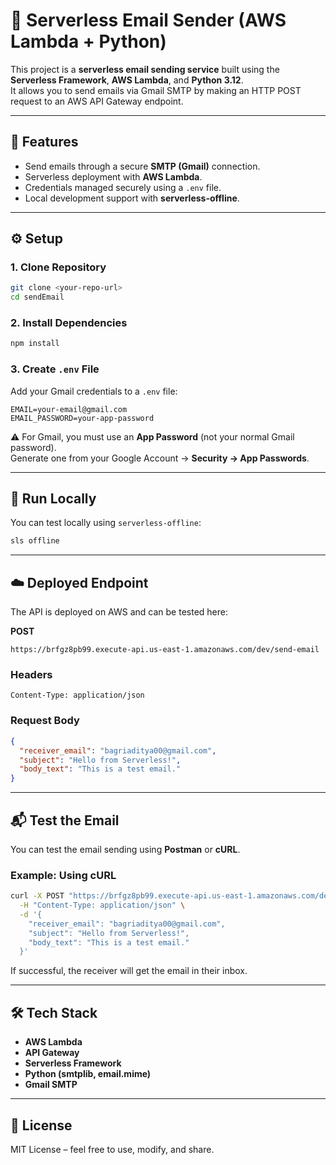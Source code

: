 # 📧 Serverless Email Sender (AWS Lambda + Python)

This project is a **serverless email sending service** built using the **Serverless Framework**, **AWS Lambda**, and **Python 3.12**.  
It allows you to send emails via Gmail SMTP by making an HTTP POST request to an AWS API Gateway endpoint.  

---

## 🚀 Features
- Send emails through a secure **SMTP (Gmail)** connection.
- Serverless deployment with **AWS Lambda**.
- Credentials managed securely using a `.env` file.
- Local development support with **serverless-offline**.

---

## ⚙️ Setup

### 1. Clone Repository
```bash
git clone <your-repo-url>
cd sendEmail
```

### 2. Install Dependencies
```bash
npm install
```

### 3. Create `.env` File
Add your Gmail credentials to a `.env` file:
```dotenv
EMAIL=your-email@gmail.com
EMAIL_PASSWORD=your-app-password
```

⚠️ For Gmail, you must use an **App Password** (not your normal Gmail password).  
Generate one from your Google Account → **Security → App Passwords**.

---

## 🏃 Run Locally
You can test locally using `serverless-offline`:
```bash
sls offline
```

---

## ☁️ Deployed Endpoint
The API is deployed on AWS and can be tested here:

**POST**  
```
https://brfgz8pb99.execute-api.us-east-1.amazonaws.com/dev/send-email
```

### Headers
```
Content-Type: application/json
```

### Request Body
```json
{
  "receiver_email": "bagriaditya00@gmail.com",
  "subject": "Hello from Serverless!",
  "body_text": "This is a test email."
}
```

---

## 📬 Test the Email
You can test the email sending using **Postman** or **cURL**.

### Example: Using cURL
```bash
curl -X POST "https://brfgz8pb99.execute-api.us-east-1.amazonaws.com/dev/send-email" \
  -H "Content-Type: application/json" \
  -d '{
    "receiver_email": "bagriaditya00@gmail.com",
    "subject": "Hello from Serverless!",
    "body_text": "This is a test email."
  }'
```

If successful, the receiver will get the email in their inbox.

---

## 🛠️ Tech Stack
- **AWS Lambda**
- **API Gateway**
- **Serverless Framework**
- **Python (smtplib, email.mime)**
- **Gmail SMTP**

---

## 📖 License
MIT License – feel free to use, modify, and share.
